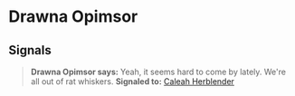 # Drawna Opimsor
## Signals
>**Drawna Opimsor says:** Yeah, it seems hard to come by lately. We're all out of rat whiskers.
  **Signaled to:**  [Caleah Herblender](/npc/1118)